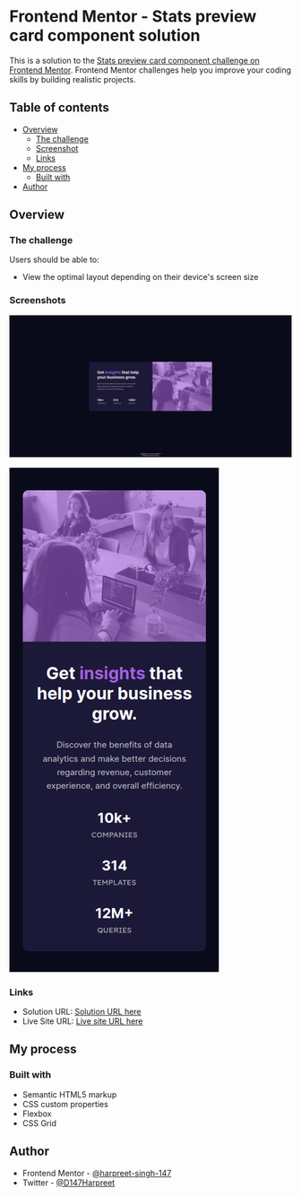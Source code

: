 # Frontend Mentor - Stats preview card component solution

This is a solution to the [Stats preview card component challenge on Frontend Mentor](https://www.frontendmentor.io/challenges/stats-preview-card-component-8JqbgoU62). Frontend Mentor challenges help you improve your coding skills by building realistic projects.

## Table of contents

- [Overview](#overview)
  - [The challenge](#the-challenge)
  - [Screenshot](#screenshot)
  - [Links](#links)
- [My process](#my-process)
  - [Built with](#built-with)
- [Author](#author)

## Overview

### The challenge

Users should be able to:

- View the optimal layout depending on their device's screen size

### Screenshots

![](./images/stats-preview-card-desktop.png)

![](./images/stats-preview-card-mobile.png)

### Links

- Solution URL: [Solution URL here](https://www.frontendmentor.io/solutions/stats-preview-card-with-html-and-css-eD-bh0Qrw2)
- Live Site URL: [Live site URL here](https://harpreet-singh-147.github.io/frontend-mentor-stats-preview-card-component/)

## My process

### Built with

- Semantic HTML5 markup
- CSS custom properties
- Flexbox
- CSS Grid

## Author

- Frontend Mentor - [@harpreet-singh-147](https://www.frontendmentor.io/profile/harpreet-singh-147)
- Twitter - [@D147Harpreet](https://twitter.com/D147Harpreet)
